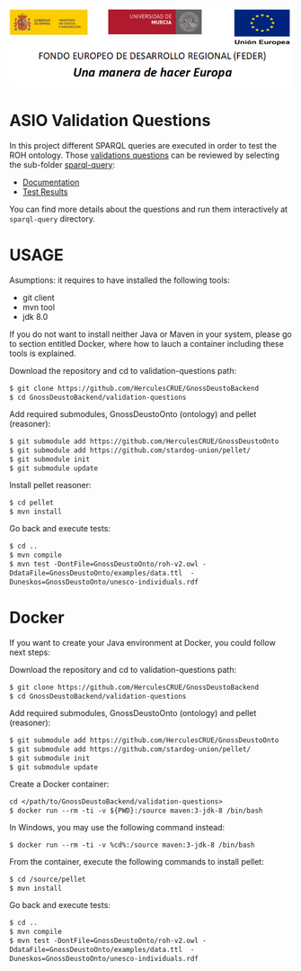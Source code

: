 ![](../Docs/media/CabeceraDocumentosMD.png)

# ASIO Validation Questions

In this project different SPARQL queries are executed in order to test the ROH ontology. Those [validations questions](https://github.com/HerculesCRUE/GnossDeustoOnto/blob/master/Documentation/2-%20CoberturaPreguntasCompetencia.pdf) can be reviewed by selecting the sub-folder [sparql-query](https://github.com/HerculesCRUE/GnossDeustoBackend/tree/master/validation-questions/sparql-query): 

* [Documentation](https://deustohercules.github.io/validation-questions/testapidocs/index.html)
* [Test Results](https://deustohercules.github.io/validation-questions/surefire-report.html)

You can find more details about the questions and run them interactively at `sparql-query` directory.


# USAGE

Asumptions: it requires to have installed the following tools:
- git client
- mvn tool
- jdk 8.0

If you do not want to install neither Java or Maven in your system, please go to section entitled Docker, where how to lauch a container including these tools is explained. 

Download the repository and cd to validation-questions path:

```
$ git clone https://github.com/HerculesCRUE/GnossDeustoBackend
$ cd GnossDeustoBackend/validation-questions
```

Add required submodules, GnossDeustoOnto (ontology) and pellet (reasoner):

```
$ git submodule add https://github.com/HerculesCRUE/GnossDeustoOnto
$ git submodule add https://github.com/stardog-union/pellet/
$ git submodule init
$ git submodule update
```

Install pellet reasoner:

```
$ cd pellet
$ mvn install
```

Go back and execute tests:

```
$ cd ..
$ mvn compile
$ mvn test -DontFile=GnossDeustoOnto/roh-v2.owl -DdataFile=GnossDeustoOnto/examples/data.ttl  -Duneskos=GnossDeustoOnto/unesco-individuals.rdf
```

# Docker

If you want to create your Java environment at Docker, you could follow next steps:

Download the repository and cd to validation-questions path:

```
$ git clone https://github.com/HerculesCRUE/GnossDeustoBackend
$ cd GnossDeustoBackend/validation-questions
```

Add required submodules, GnossDeustoOnto (ontology) and pellet (reasoner):

```
$ git submodule add https://github.com/HerculesCRUE/GnossDeustoOnto
$ git submodule add https://github.com/stardog-union/pellet/
$ git submodule init
$ git submodule update
```

Create a Docker container:

```
cd </path/to/GnossDeustoBackend/validation-questions>
$ docker run --rm -ti -v ${PWD}:/source maven:3-jdk-8 /bin/bash
```

In Windows, you may use the following command instead:

```
$ docker run --rm -ti -v %cd%:/source maven:3-jdk-8 /bin/bash
```

From the container, execute the following commands to install pellet:

```
$ cd /source/pellet
$ mvn install
```

Go back and execute tests:

```
$ cd ..
$ mvn compile
$ mvn test -DontFile=GnossDeustoOnto/roh-v2.owl -DdataFile=GnossDeustoOnto/examples/data.ttl  -Duneskos=GnossDeustoOnto/unesco-individuals.rdf
```


